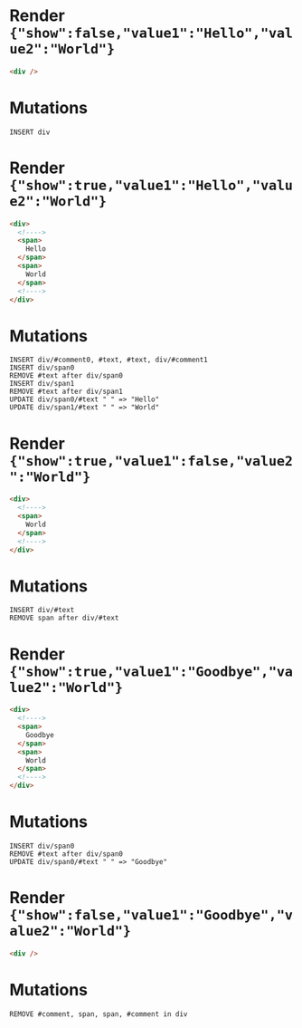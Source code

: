 # Render `{"show":false,"value1":"Hello","value2":"World"}`

```html
<div />
```

# Mutations
```
INSERT div
```

# Render `{"show":true,"value1":"Hello","value2":"World"}`

```html
<div>
  <!---->
  <span>
    Hello
  </span>
  <span>
    World
  </span>
  <!---->
</div>
```

# Mutations
```
INSERT div/#comment0, #text, #text, div/#comment1
INSERT div/span0
REMOVE #text after div/span0
INSERT div/span1
REMOVE #text after div/span1
UPDATE div/span0/#text " " => "Hello"
UPDATE div/span1/#text " " => "World"
```

# Render `{"show":true,"value1":false,"value2":"World"}`

```html
<div>
  <!---->
  <span>
    World
  </span>
  <!---->
</div>
```

# Mutations
```
INSERT div/#text
REMOVE span after div/#text
```

# Render `{"show":true,"value1":"Goodbye","value2":"World"}`

```html
<div>
  <!---->
  <span>
    Goodbye
  </span>
  <span>
    World
  </span>
  <!---->
</div>
```

# Mutations
```
INSERT div/span0
REMOVE #text after div/span0
UPDATE div/span0/#text " " => "Goodbye"
```

# Render `{"show":false,"value1":"Goodbye","value2":"World"}`

```html
<div />
```

# Mutations
```
REMOVE #comment, span, span, #comment in div
```